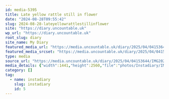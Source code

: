 ```yaml
---
id: media-5395
title: Late yellow rattle still in flower
date: "2024-08-28T09:55:42"
slug: 2024-08-28-lateyellowrattlestillinflower
site: "https://diary.uncountable.uk"
wp_url: "https://diary.uncountable.uk"
root_slug: diary
site_name: My Diary
featured_media_url: "https://media.uncountable.uk/diary/2025/04/04153644/IMG20240828105542-scaled.webp"
featured_media_srcset: "https://media.uncountable.uk/diary/2025/04/04153644/IMG20240828105542-169x300.webp 169w, https://media.uncountable.uk/diary/2025/04/04153644/IMG20240828105542-576x1024.webp 576w, https://media.uncountable.uk/diary/2025/04/04153644/IMG20240828105542-150x150.webp 150w, https://media.uncountable.uk/diary/2025/04/04153644/IMG20240828105542-360x640.webp 360w, https://media.uncountable.uk/diary/2025/04/04153644/IMG20240828105542-scaled.webp 1441w"
type: media
source_url: "https://media.uncountable.uk/diary/2025/04/04153644/IMG20240828105542-scaled.webp"
media_details: {"width":1441,"height":2560,"file":"photos/Instadiary/IMG20240828105542-scaled.webp","filesize":262792,"sizes":{"medium":{"file":"IMG20240828105542-169x300.webp","width":169,"height":300,"filesize":18274,"mime_type":"image/webp","source_url":"https://media.uncountable.uk/diary/2025/04/04153644/IMG20240828105542-169x300.webp"},"large":{"file":"IMG20240828105542-576x1024.webp","width":576,"height":1024,"filesize":91596,"mime_type":"image/webp","source_url":"https://media.uncountable.uk/diary/2025/04/04153644/IMG20240828105542-576x1024.webp"},"thumbnail":{"file":"IMG20240828105542-150x150.webp","width":150,"height":150,"filesize":9500,"mime_type":"image/webp","source_url":"https://media.uncountable.uk/diary/2025/04/04153644/IMG20240828105542-150x150.webp"},"mobwidth":{"file":"IMG20240828105542-360x640.webp","width":360,"height":640,"filesize":52274,"mime_type":"image/webp","source_url":"https://media.uncountable.uk/diary/2025/04/04153644/IMG20240828105542-360x640.webp"},"full":{"file":"IMG20240828105542-scaled.webp","width":1441,"height":2560,"mime_type":"image/webp","source_url":"https://media.uncountable.uk/diary/2025/04/04153644/IMG20240828105542-scaled.webp"}},"image_meta":{"aperture":"0","credit":"","camera":"","caption":"","created_timestamp":"0","copyright":"","focal_length":"0","iso":"0","shutter_speed":"0","title":"","orientation":"0","keywords":[]},"original_image":"IMG20240828105542.webp"}
category: []
tag:
  - name: instadiary
    slug: instadiary
    id: 5
---
```


